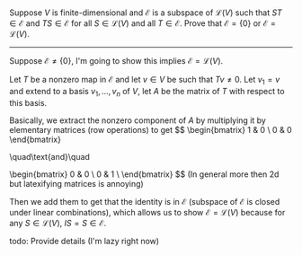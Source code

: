 Suppose $V$ is finite-dimensional and $\mathcal E$ is a subspace of $\mathcal L(V)$ such that $ST \in \mathcal E$ and $TS \in \mathcal E$ for all $S \in \mathcal L(V)$ and all $T \in \mathcal E$. Prove that $\mathcal E = \{0\}$ or $\mathcal E = \mathcal L(V)$.

---

Suppose $\mathcal E \ne \{0\}$, I'm going to show this implies $\mathcal E = \mathcal L(V)$.

Let $T$ be a nonzero map in $\mathcal E$ and let $v \in V$ be such that $Tv \ne 0$.
Let $v_1 = v$ and extend to a basis $v_1,\dots,v_n$ of $V$, let $A$ be the matrix of $T$ with respect to this basis.

Basically, we extract the nonzero component of $A$ by multiplying it by elementary matrices (row operations) to get
$$
\begin{bmatrix}
1 & 0 \\
0 & 0
\end{bmatrix}

\quad\text{and}\quad

\begin{bmatrix}
0 & 0 \\
0 & 1 \\
\end{bmatrix}
$$
(In general more then 2d but latexifying matrices is annoying)

Then we add them to get that the identity is in $\mathcal E$ (subspace of $\mathcal E$ is closed under linear combinations), which allows us to show $\mathcal E = \mathcal L(V)$ because for any $S \in \mathcal L(V)$, $IS = S \in \mathcal E$.

todo: Provide details (I'm lazy right now)
